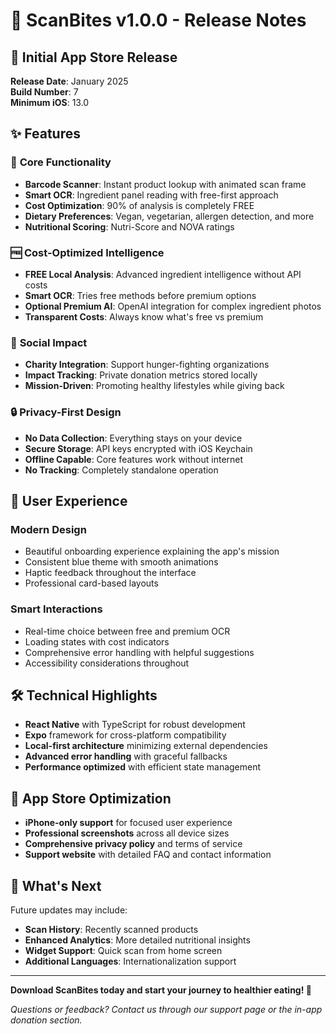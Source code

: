 # 🚀 ScanBites v1.0.0 - Release Notes

## 🎉 Initial App Store Release

**Release Date**: January 2025  
**Build Number**: 7  
**Minimum iOS**: 13.0

## ✨ Features

### 📱 **Core Functionality**
- **Barcode Scanner**: Instant product lookup with animated scan frame
- **Smart OCR**: Ingredient panel reading with free-first approach
- **Cost Optimization**: 90% of analysis is completely FREE
- **Dietary Preferences**: Vegan, vegetarian, allergen detection, and more
- **Nutritional Scoring**: Nutri-Score and NOVA ratings

### 🆓 **Cost-Optimized Intelligence**
- **FREE Local Analysis**: Advanced ingredient intelligence without API costs
- **Smart OCR**: Tries free methods before premium options
- **Optional Premium AI**: OpenAI integration for complex ingredient photos
- **Transparent Costs**: Always know what's free vs premium

### 💝 **Social Impact**
- **Charity Integration**: Support hunger-fighting organizations
- **Impact Tracking**: Private donation metrics stored locally
- **Mission-Driven**: Promoting healthy lifestyles while giving back

### 🔒 **Privacy-First Design**
- **No Data Collection**: Everything stays on your device
- **Secure Storage**: API keys encrypted with iOS Keychain
- **Offline Capable**: Core features work without internet
- **No Tracking**: Completely standalone operation

## 🎨 **User Experience**

### **Modern Design**
- Beautiful onboarding experience explaining the app's mission
- Consistent blue theme with smooth animations
- Haptic feedback throughout the interface
- Professional card-based layouts

### **Smart Interactions**
- Real-time choice between free and premium OCR
- Loading states with cost indicators
- Comprehensive error handling with helpful suggestions
- Accessibility considerations throughout

## 🛠 **Technical Highlights**

- **React Native** with TypeScript for robust development
- **Expo** framework for cross-platform compatibility
- **Local-first architecture** minimizing external dependencies
- **Advanced error handling** with graceful fallbacks
- **Performance optimized** with efficient state management

## 📱 **App Store Optimization**

- **iPhone-only support** for focused user experience
- **Professional screenshots** across all device sizes
- **Comprehensive privacy policy** and terms of service
- **Support website** with detailed FAQ and contact information

## 🔄 **What's Next**

Future updates may include:
- **Scan History**: Recently scanned products
- **Enhanced Analytics**: More detailed nutritional insights
- **Widget Support**: Quick scan from home screen
- **Additional Languages**: Internationalization support

---

**Download ScanBites today and start your journey to healthier eating! 🍎**

*Questions or feedback? Contact us through our support page or the in-app donation section.*
